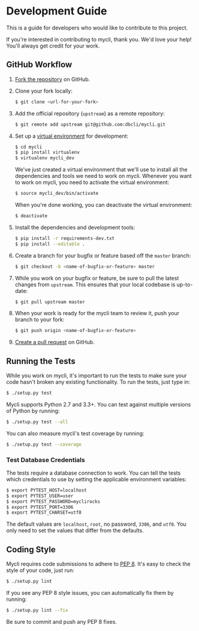 # Development Guide

This is a guide for developers who would like to contribute to this project.

If you're interested in contributing to mycli, thank you. We'd love your help!
You'll always get credit for your work.

## GitHub Workflow

1. [Fork the repository](https://github.com/dbcli/mycli) on GitHub.

2. Clone your fork locally:
    ```bash
    $ git clone <url-for-your-fork>
    ```

3. Add the official repository (`upstream`) as a remote repository:
    ```bash
    $ git remote add upstream git@github.com:dbcli/mycli.git
    ```

4. Set up a [virtual environment](http://docs.python-guide.org/en/latest/dev/virtualenvs)
   for development:

    ```bash
    $ cd mycli
    $ pip install virtualenv
    $ virtualenv mycli_dev
    ```

    We've just created a virtual environment that we'll use to install all the dependencies
    and tools we need to work on mycli. Whenever you want to work on mycli, you
    need to activate the virtual environment:

    ```bash
    $ source mycli_dev/bin/activate
    ```

    When you're done working, you can deactivate the virtual environment:

    ```bash
    $ deactivate
    ```

5. Install the dependencies and development tools:

    ```bash
    $ pip install -r requirements-dev.txt
    $ pip install --editable .
    ```

6. Create a branch for your bugfix or feature based off the `master` branch:

    ```bash
    $ git checkout -b <name-of-bugfix-or-feature> master
    ```

7. While you work on your bugfix or feature, be sure to pull the latest changes from `upstream`. This ensures that your local codebase is up-to-date:

    ```bash
    $ git pull upstream master
    ```

8. When your work is ready for the mycli team to review it, push your branch to your fork:

    ```bash
    $ git push origin <name-of-bugfix-or-feature>
    ```

9. [Create a pull request](https://help.github.com/articles/creating-a-pull-request-from-a-fork/)
   on GitHub.


## Running the Tests

While you work on mycli, it's important to run the tests to make sure your code
hasn't broken any existing functionality. To run the tests, just type in:

```bash
$ ./setup.py test
```

Mycli supports Python 2.7 and 3.3+. You can test against multiple versions of
Python by running:

```bash
$ ./setup.py test --all
```

You can also measure mycli's test coverage by running:

```bash
$ ./setup.py test --coverage
```


### Test Database Credentials

The tests require a database connection to work. You can tell the tests which
credentials to use by setting the applicable environment variables:

```bash
$ export PYTEST_HOST=localhost
$ export PYTEST_USER=user
$ export PYTEST_PASSWORD=myclirocks
$ export PYTEST_PORT=3306
$ export PYTEST_CHARSET=utf8
```

The default values are `localhost`, `root`, no password, `3306`, and `utf8`.
You only need to set the values that differ from the defaults.


## Coding Style

Mycli requires code submissions to adhere to
[PEP 8](https://www.python.org/dev/peps/pep-0008/).
It's easy to check the style of your code, just run:

```bash
$ ./setup.py lint
```

If you see any PEP 8 style issues, you can automatically fix them by running:

```bash
$ ./setup.py lint --fix
```

Be sure to commit and push any PEP 8 fixes.
